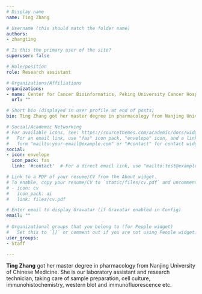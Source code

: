 ```yaml
---
# Display name
name: Ting Zhang

# Username (this should match the folder name)
authors:
- zhangting

# Is this the primary user of the site?
superuser: false

# Role/position
role: Research assistant  

# Organizations/Affiliations
organizations:
- name: Center for Cancer Bioinformatics, Peking University Cancer Hospital & Institute
  url: ""

# Short bio (displayed in user profile at end of posts)
bio: Ting Zhang got her master degree in pharmacology from Nanjing University of Chinese Medicine. She is our laboratory assistant and research technician, taking care of sample preparation, cell culture, immunohistochemistry, western blot and immunofluorescence etc..  

# Social/Academic Networking
# For available icons, see: https://sourcethemes.com/academic/docs/widgets/#icons
#   For an email link, use "fas" icon pack, "envelope" icon, and a link in the
#   form "mailto:your-email@example.com" or "#contact" for contact widget.
social:
- icon: envelope
  icon_pack: fas
  link: '#contact'  # For a direct email link, use "mailto:test@example.org".

# Link to a PDF of your resume/CV from the About widget.
# To enable, copy your resume/CV to `static/files/cv.pdf` and uncomment the lines below.  
# - icon: cv
#   icon_pack: ai
#   link: files/cv.pdf

# Enter email to display Gravatar (if Gravatar enabled in Config)
email: ""
  
# Organizational groups that you belong to (for People widget)
#   Set this to `[]` or comment out if you are not using People widget.  
user_groups:
- Staff

---
```






**Ting Zhang** got her master degree in pharmacology from Nanjing University of Chinese Medicine. She is our laboratory assistant and research technician, taking care of sample preparation, cell culture, immunohistochemistry, western blot and immunofluorescence etc.